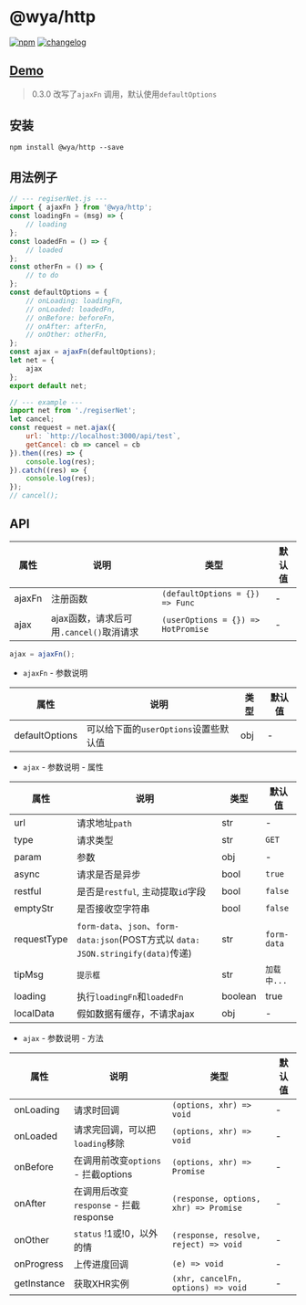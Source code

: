 # \@wya/http
[![npm][npm-image]][npm-url] [![changelog][changelog-image]][changelog-url]

## [Demo](https://wya-team.github.io/wya-http/demo/index.html)

> 0.3.0 改写了`ajaxFn` 调用，默认使用`defaultOptions`

## 安装
```
npm install @wya/http --save
```
## 用法例子
```js
// --- regiserNet.js ---
import { ajaxFn } from '@wya/http';
const loadingFn = (msg) => {
	// loading
};
const loadedFn = () => {
	// loaded
};
const otherFn = () => {
	// to do
};
const defaultOptions = {
	// onLoading: loadingFn,
	// onLoaded: loadedFn,
	// onBefore: beforeFn,
	// onAfter: afterFn,
	// onOther: otherFn,
};
const ajax = ajaxFn(defaultOptions);
let net = {
	ajax
};
export default net;

// --- example ---
import net from './regiserNet';
let cancel;
const request = net.ajax({
	url: `http://localhost:3000/api/test`,
	getCancel: cb => cancel = cb
}).then((res) => {
	console.log(res);
}).catch((res) => {
	console.log(res);
});
// cancel();
```
## API

属性 | 说明 | 类型 | 默认值
---|---|---|---
ajaxFn | 注册函数 | `(defaultOptions = {}) => Func` | -
ajax | ajax函数，请求后可用`.cancel()`取消请求 | `(userOptions = {}) => HotPromise` | -

```js
ajax = ajaxFn();
```

- `ajaxFn` - 参数说明

属性 | 说明 | 类型 | 默认值
---|---|---|---
defaultOptions | 可以给下面的`userOptions`设置些默认值 | obj | -

- `ajax` - 参数说明 - 属性

属性 | 说明 | 类型 | 默认值
---|---|---|---
url | 请求地址`path` | str | -
type | 请求类型 | str | `GET`
param | 参数 | obj | -
async | 请求是否是异步 | bool | `true`
restful | 是否是`restful`, 主动提取`id`字段 | bool | `false`
emptyStr | 是否接收空字符串 | bool | `false`
requestType | `form-data`、`json`、`form-data:json`(POST方式以 `data: JSON.stringify(data)`传递) | str | `form-data`
tipMsg | `提示框` | str | `加载中...`
loading | 执行`loadingFn`和`loadedFn` | boolean | true
localData | 假如数据有缓存，不请求ajax | obj | -

 
- `ajax` - 参数说明 - 方法

属性 | 说明 | 类型 | 默认值
---|---|---|---
onLoading | 请求时回调 | `(options, xhr) => void` | -
onLoaded | 请求完回调，可以把`loading`移除 | `(options, xhr) => void` | -
onBefore | 在调用前改变`options` - 拦截options | `(options, xhr) => Promise` | -
onAfter | 在调用后改变`response` - 拦截response | `(response, options, xhr) => Promise` | -
onOther | `status` !1或!0，以外的情  | `(response, resolve, reject) => void` | -
onProgress | 上传进度回调 | `(e) => void` | -
getInstance | 获取XHR实例 | `(xhr, cancelFn, options) => void` | -



<!--  以下内容无视  -->
[changelog-image]: https://img.shields.io/badge/changelog-md-blue.svg
[changelog-url]: CHANGELOG.md

[npm-image]: https://img.shields.io/npm/v/@wya/http.svg
[npm-url]: https://www.npmjs.com/package/@wya/http
